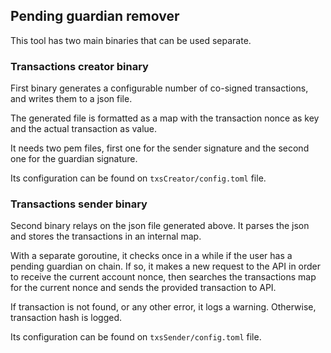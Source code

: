 ## Pending guardian remover

This tool has two main binaries that can be used separate.

### Transactions creator binary
First binary generates a configurable number of co-signed transactions, and writes them to a json file.

The generated file is formatted as a map with the transaction nonce as key and the actual transaction as value.

It needs two pem files, first one for the sender signature and the second one for the guardian signature.

Its configuration can be found on `txsCreator/config.toml` file.

### Transactions sender binary
Second binary relays on the json file generated above. It parses the json and stores the transactions in an internal map.

With a separate goroutine, it checks once in a while if the user has a pending guardian on chain. If so, it makes a new request to the API in order to receive the current account nonce, then searches the transactions map for the current nonce and sends the provided transaction to API.

If transaction is not found, or any other error, it logs a warning. Otherwise, transaction hash is logged.

Its configuration can be found on `txsSender/config.toml` file.
